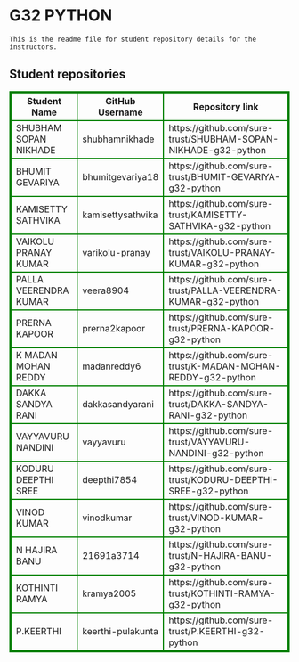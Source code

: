 # G32 PYTHON
    This is the readme file for student repository details for the instructors.
## Student repositories 
<table style="border : 2px solid green; width:100%;">
<tr >
<th style="border : 2px solid green;">Student Name</th>
<th style="border : 2px solid green;">GitHub Username</th>
<th style="border : 2px solid green;">Repository link</th>
</tr>
<tr style="border : 2px solid green;">
<td style="border : 2px solid green;">SHUBHAM SOPAN NIKHADE</td> 

<td style="border : 2px solid green;">shubhamnikhade</td> 

<td style="border : 2px solid green;">https://github.com/sure-trust/SHUBHAM-SOPAN-NIKHADE-g32-python</td> 
</tr>

<tr style="border : 2px solid green;">
<td style="border : 2px solid green;">BHUMIT GEVARIYA</td> 

<td style="border : 2px solid green;">bhumitgevariya18</td> 

<td style="border : 2px solid green;">https://github.com/sure-trust/BHUMIT-GEVARIYA-g32-python</td> 
</tr>

<tr style="border : 2px solid green;">
<td style="border : 2px solid green;">KAMISETTY SATHVIKA</td> 

<td style="border : 2px solid green;">kamisettysathvika</td> 

<td style="border : 2px solid green;">https://github.com/sure-trust/KAMISETTY-SATHVIKA-g32-python</td> 
</tr>

<tr style="border : 2px solid green;">
<td style="border : 2px solid green;">VAIKOLU PRANAY KUMAR</td> 

<td style="border : 2px solid green;">varikolu-pranay</td> 

<td style="border : 2px solid green;">https://github.com/sure-trust/VAIKOLU-PRANAY-KUMAR-g32-python</td> 
</tr>

<tr style="border : 2px solid green;">
<td style="border : 2px solid green;">PALLA VEERENDRA KUMAR</td> 

<td style="border : 2px solid green;">veera8904</td> 

<td style="border : 2px solid green;">https://github.com/sure-trust/PALLA-VEERENDRA-KUMAR-g32-python</td> 
</tr>

<tr style="border : 2px solid green;">
<td style="border : 2px solid green;">PRERNA KAPOOR</td> 

<td style="border : 2px solid green;">prerna2kapoor</td> 

<td style="border : 2px solid green;">https://github.com/sure-trust/PRERNA-KAPOOR-g32-python</td> 
</tr>

<tr style="border : 2px solid green;">
<td style="border : 2px solid green;">K MADAN MOHAN REDDY</td> 

<td style="border : 2px solid green;">madanreddy6</td> 

<td style="border : 2px solid green;">https://github.com/sure-trust/K-MADAN-MOHAN-REDDY-g32-python</td> 
</tr>

<tr style="border : 2px solid green;">
<td style="border : 2px solid green;">DAKKA SANDYA RANI</td> 

<td style="border : 2px solid green;">dakkasandyarani</td> 

<td style="border : 2px solid green;">https://github.com/sure-trust/DAKKA-SANDYA-RANI-g32-python</td> 
</tr>

<tr style="border : 2px solid green;">
<td style="border : 2px solid green;">VAYYAVURU NANDINI</td> 

<td style="border : 2px solid green;">vayyavuru</td> 

<td style="border : 2px solid green;">https://github.com/sure-trust/VAYYAVURU-NANDINI-g32-python</td> 
</tr>

<tr style="border : 2px solid green;">
<td style="border : 2px solid green;">KODURU DEEPTHI SREE</td> 

<td style="border : 2px solid green;">deepthi7854</td> 

<td style="border : 2px solid green;">https://github.com/sure-trust/KODURU-DEEPTHI-SREE-g32-python</td> 
</tr>

<tr style="border : 2px solid green;">
<td style="border : 2px solid green;">VINOD KUMAR</td> 

<td style="border : 2px solid green;">vinodkumar</td> 

<td style="border : 2px solid green;">https://github.com/sure-trust/VINOD-KUMAR-g32-python</td> 
</tr>

<tr style="border : 2px solid green;">
<td style="border : 2px solid green;">N HAJIRA BANU</td> 

<td style="border : 2px solid green;">21691a3714</td> 

<td style="border : 2px solid green;">https://github.com/sure-trust/N-HAJIRA-BANU-g32-python</td> 
</tr>

<tr style="border : 2px solid green;">
<td style="border : 2px solid green;">KOTHINTI RAMYA</td> 

<td style="border : 2px solid green;">kramya2005</td> 

<td style="border : 2px solid green;">https://github.com/sure-trust/KOTHINTI-RAMYA-g32-python</td> 
</tr>

<tr style="border : 2px solid green;">
<td style="border : 2px solid green;">P.KEERTHI</td> 

<td style="border : 2px solid green;">keerthi-pulakunta</td> 

<td style="border : 2px solid green;">https://github.com/sure-trust/P.KEERTHI-g32-python</td> 
</tr>
